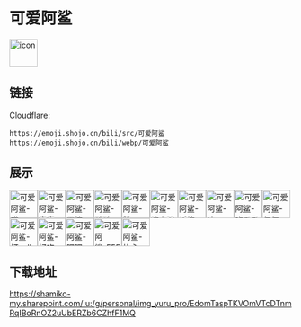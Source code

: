 # 可爱阿鲨
<img src="https://emoji.shojo.cn/bili/src/可爱阿鲨/icon.png" width="50" height="50" alt="icon">

## 链接
Cloudflare:
```
https://emoji.shojo.cn/bili/src/可爱阿鲨
https://emoji.shojo.cn/bili/webp/可爱阿鲨
```
## 展示
<img src="https://emoji.shojo.cn/bili/src/可爱阿鲨/可爱阿鲨-喵.png" width="50" height="50" alt="可爱阿鲨-喵"><img src="https://emoji.shojo.cn/bili/src/可爱阿鲨/可爱阿鲨-康康.png" width="50" height="50" alt="可爱阿鲨-康康"><img src="https://emoji.shojo.cn/bili/src/可爱阿鲨/可爱阿鲨-震惊.png" width="50" height="50" alt="可爱阿鲨-震惊"><img src="https://emoji.shojo.cn/bili/src/可爱阿鲨/可爱阿鲨-酷酷.png" width="50" height="50" alt="可爱阿鲨-酷酷"><img src="https://emoji.shojo.cn/bili/src/可爱阿鲨/可爱阿鲨-赞.png" width="50" height="50" alt="可爱阿鲨-赞"><img src="https://emoji.shojo.cn/bili/src/可爱阿鲨/可爱阿鲨-暗中观察.png" width="50" height="50" alt="可爱阿鲨-暗中观察"><img src="https://emoji.shojo.cn/bili/src/可爱阿鲨/可爱阿鲨-祈祷.png" width="50" height="50" alt="可爱阿鲨-祈祷"><img src="https://emoji.shojo.cn/bili/src/可爱阿鲨/可爱阿鲨-冲.png" width="50" height="50" alt="可爱阿鲨-冲"><img src="https://emoji.shojo.cn/bili/src/可爱阿鲨/可爱阿鲨-吃爪爪.png" width="50" height="50" alt="可爱阿鲨-吃爪爪"><img src="https://emoji.shojo.cn/bili/src/可爱阿鲨/可爱阿鲨-气气.png" width="50" height="50" alt="可爱阿鲨-气气"><img src="https://emoji.shojo.cn/bili/src/可爱阿鲨/可爱阿鲨-打call.png" width="50" height="50" alt="可爱阿鲨-打call"><img src="https://emoji.shojo.cn/bili/src/可爱阿鲨/可爱阿鲨-好吃.png" width="50" height="50" alt="可爱阿鲨-好吃"><img src="https://emoji.shojo.cn/bili/src/可爱阿鲨/可爱阿鲨-嘿嘿.png" width="50" height="50" alt="可爱阿鲨-嘿嘿"><img src="https://emoji.shojo.cn/bili/src/可爱阿鲨/可爱阿鲨-5555.png" width="50" height="50" alt="可爱阿鲨-5555"><img src="https://emoji.shojo.cn/bili/src/可爱阿鲨/可爱阿鲨-比心.png" width="50" height="50" alt="可爱阿鲨-比心">

## 下载地址

https://shamiko-my.sharepoint.com/:u:/g/personal/img_yuru_pro/EdomTaspTKVOmVTcDTnmRqIBoRnOZ2uUbERZb6CZhfF1MQ